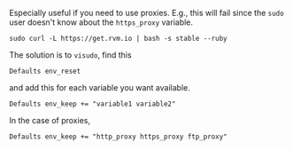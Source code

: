Especially useful if you need to use proxies. E.g., this will fail since
the `sudo` user doesn't know about the `https_proxy` variable.

    sudo curl -L https://get.rvm.io | bash -s stable --ruby

The solution is to `visudo`, find this

    Defaults env_reset 

and add this for each variable you want available.

    Defaults env_keep += "variable1 variable2"

In the case of proxies,

    Defaults env_keep += "http_proxy https_proxy ftp_proxy"
